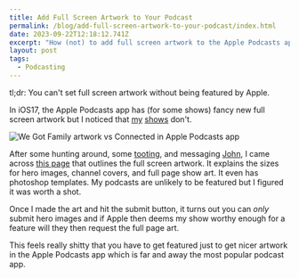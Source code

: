 ```yaml
---
title: Add Full Screen Artwork to Your Podcast
permalink: /blog/add-full-screen-artwork-to-your-podcast/index.html
date: 2023-09-22T12:18:12.741Z
excerpt: "How (not) to add full screen artwork to the Apple Podcasts app for your podcast"
layout: post
tags:
  - Podcasting
---
```


tl;dr: You can't set full screen artwork without being featured by Apple.

In iOS17, the Apple Podcasts app has (for some shows) fancy new full screen artwork but I noticed that [my](https://ruminatepodcast.com) [shows](https://wegot.family) don't.

![We Got Family artwork vs Connected in Apple Podcasts app](https://cdn.rknight.me/site/full-screen-artwork.png)

After some hunting around, some [tooting](https://social.lol/@robb/111105291859489382), and messaging [John](https://mastodon.macstories.net/@johnvoorhees), I came across [this page](https://podcasters.apple.com/support/866-promotional-artwork) that outlines the full screen artwork. It explains the sizes for hero images, channel covers, and full page show art. It even has photoshop templates. My podcasts are unlikely to be featured but I figured it was worth a shot.

Once I made the art and hit the submit button, it turns out you can _only_ submit hero images and if Apple then deems my show worthy enough for a feature will they then request the full page art.

This feels really shitty that you have to get featured just to get nicer artwork in the Apple Podcasts app which is far and away the most popular podcast app.